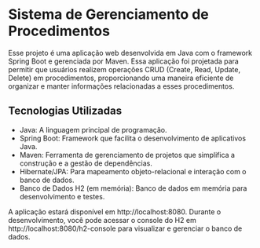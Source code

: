 # Sistema de Gerenciamento de Procedimentos

Esse projeto é uma aplicação web desenvolvida em Java com o framework Spring Boot e gerenciada por Maven. Essa aplicação foi projetada para permitir que usuários realizem operações CRUD (Create, Read, Update, Delete) em procedimentos, proporcionando uma maneira eficiente de organizar e manter informações relacionadas a esses procedimentos.

## Tecnologias Utilizadas

- Java: A linguagem principal de programação.
- Spring Boot: Framework que facilita o desenvolvimento de aplicativos Java.
- Maven: Ferramenta de gerenciamento de projetos que simplifica a construção e a gestão de dependências.
- Hibernate/JPA: Para mapeamento objeto-relacional e interação com o banco de dados.
- Banco de Dados H2 (em memória): Banco de dados em memória para desenvolvimento e testes.


A aplicação estará disponível em http://localhost:8080. Durante o desenvolvimento, você pode acessar o console do H2 em http://localhost:8080/h2-console para visualizar e gerenciar o banco de dados.  
